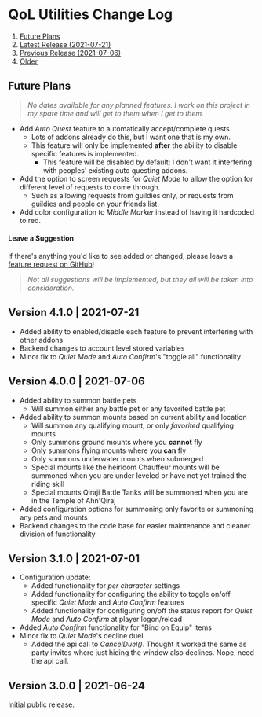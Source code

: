 # QoL Utilities Change Log
1. [Future Plans](#fp)
1. [Latest Release (2021-07-21)](#c004)
1. [Previous Release (2021-07-06)](#c003)
1. [Older](#c002)

<h2 id='fp'>Future Plans</h2>

> *No dates available for any planned features. I work on this project in my spare time and will get to them when I get to them.*

- Add *Auto Quest* feature to automatically accept/complete quests.
	- Lots of addons already do this, but I want one that is my own. 
	- This feature will only be implemented **after** the ability to disable specific features is implemented.
		- This feature will be disabled by default; I don't want it interfering with peoples' existing auto questing addons.
- Add the option to screen requests for *Quiet Mode* to allow the option for different level of requests to come through.
	- Such as allowing requests from guildies only, or requests from guildies and people on your friends list.
- Add color configuration to *Middle Marker* instead of having it hardcoded to red.

#### Leave a Suggestion
If there's anything you'd like to see added or changed, please leave a [feature request on GitHub](https://github.com/mcdonagh/QoL-Utilities/issues)!  
> *Not all suggestions will be implemented, but they all will be taken into consideration.*

<h2 id='c004'>Version 4.1.0 | 2021-07-21</h2>

- Added ability to enabled/disable each feature to prevent interfering with other addons
- Backend changes to account level stored variables
- Minor fix to *Quiet Mode* and *Auto Confirm*'s \"toggle all\" functionality

<h2 id='c003'>Version 4.0.0 | 2021-07-06</h2>

- Added ability to summon battle pets
	- Will summon either any battle pet or any favorited battle pet
- Added ability to summon mounts based on current ability and location
	- Will summon any qualifying mount, or only *favorited* qualifying mounts
	- Only summons ground mounts where you **cannot** fly
	- Only summons flying mounts where you **can** fly
	- Only summons underwater mounts when submerged
	- Special mounts like the heirloom Chauffeur mounts will be summoned when you are under leveled or have not yet trained the riding skill
	- Special mounts Qiraji Battle Tanks will be summoned when you are in the Temple of Ahn'Qiraj
- Added configuration options for summoning only favorite or summoning any pets and mounts
- Backend changes to the code base for easier maintenance and cleaner division of functionality

<h2 id='c002'>Version 3.1.0 | 2021-07-01</h2>

- Configuration update:
	- Added functionality for *per character* settings
	- Added functionality for configuring the ability to toggle on/off specific *Quiet Mode* and *Auto Confirm* features
	- Added functionality for configuring on/off the status report for *Quiet Mode* and *Auto Confirm* at player logon/reload
- Added *Auto Confirm* functionality for "Bind on Equip" items
- Minor fix to *Quiet Mode*'s decline duel
	- Added the api call to *CancelDuel()*. Thought it worked the same as party invites where just hiding the window also declines. Nope, need the api call.

<h2 id='c001'>Version 3.0.0 | 2021-06-24</h2>

Initial public release.
